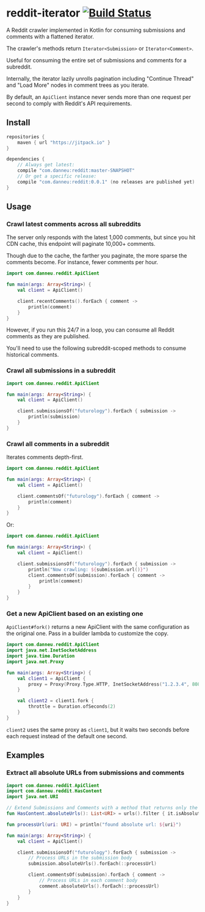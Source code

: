 
# reddit-iterator [![Build Status](https://travis-ci.org/danneu/reddit-iterator.svg?branch=master)](https://travis-ci.org/danneu/reddit-iterator)

A Reddit crawler implemented in Kotlin for consuming submissions and comments with a flattened iterator.

The crawler's methods return `Iterator<Submission>` or `Iterator<Comment>`.

Useful for consuming the entire set of submissions and comments for a subreddit.

Internally, the iterator lazily unrolls pagination including "Continue Thread" and "Load More" nodes in comment trees
as you iterate.

By default, an `ApiClient` instance never sends more than one request per second to comply
with Reddit's API requirements.

## Install

``` groovy
repositories {
    maven { url "https://jitpack.io" }
}

dependencies {
    // Always get latest:
    compile "com.danneu:reddit:master-SNAPSHOT"
    // Or get a specific release:
    compile "com.danneu:reddit:0.0.1" (no releases are published yet)
}
```

## Usage

### Crawl latest comments across all subreddits

The server only responds with the latest 1,000 comments, but since you hit CDN cache, this endpoint will paginate
10,000+ comments.

Though due to the cache, the farther you paginate, the more sparse the comments become. For instance, fewer
comments per hour.

``` kotlin
import com.danneu.reddit.ApiClient

fun main(args: Array<String>) {
    val client = ApiClient()

    client.recentComments().forEach { comment ->
        println(comment)
    }
}
```

However, if you run this 24/7 in a loop, you can consume all Reddit comments as they are published.

You'll need to use the following subreddit-scoped methods to consume historical comments.

### Crawl all submissions in a subreddit

``` kotlin
import com.danneu.reddit.ApiClient

fun main(args: Array<String>) {
    val client = ApiClient()

    client.submissionsOf("futurology").forEach { submission ->
        println(submission)
    }
}
```

### Crawl all comments in a subreddit

Iterates comments depth-first.

``` kotlin
import com.danneu.reddit.ApiClient

fun main(args: Array<String>) {
    val client = ApiClient()

    client.commentsOf("futurology").forEach { comment ->
        println(comment)
    }
}
```

Or:

``` kotlin
import com.danneu.reddit.ApiClient

fun main(args: Array<String>) {
    val client = ApiClient()

    client.submissionsOf("futurology").forEach { submission ->
        println("Now crawling: ${submission.url()}")
        client.commentsOf(submission).forEach { comment ->
            println(comment)
        }
    }
}
```

### Get a new ApiClient based on an existing one

`ApiClient#fork()` returns a new ApiClient with the same configuration as the original one. Pass in a builder
lambda to customize the copy.

``` kotlin
import com.danneu.reddit.ApiClient
import java.net.InetSocketAddress
import java.time.Duration
import java.net.Proxy

fun main(args: Array<String>) {
    val client1 = ApiClient {
        proxy = Proxy(Proxy.Type.HTTP, InetSocketAddress("1.2.3.4", 8080))
    }

    val client2 = client1.fork {
        throttle = Duration.ofSeconds(2)
    }
}
```

`client2` uses the same proxy as `client1`, but it waits two seconds before each request instead of the
default one second.

## Examples

### Extract all absolute URLs from submissions and comments

``` kotlin
import com.danneu.reddit.ApiClient
import com.danneu.reddit.HasContent
import java.net.URI

// Extend Submissions and Comments with a method that returns only the absolute URLs
fun HasContent.absoluteUrls(): List<URI> = urls().filter { it.isAbsolute }

fun processUrl(uri: URI) = println("found absolute url: ${uri}")

fun main(args: Array<String>) {
    val client = ApiClient()

    client.submissionsOf("futurology").forEach { submission ->
        // Process URLs in the submission body
        submission.absoluteUrls().forEach(::processUrl)

        client.commentsOf(submission).forEach { comment ->
            // Process URLs in each comment body
            comment.absoluteUrls().forEach(::processUrl)
        }
    }
}
```
